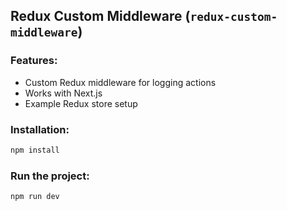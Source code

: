 ## Redux Custom Middleware (`redux-custom-middleware`)

### Features:

-   Custom Redux middleware for logging actions
-   Works with Next.js
-   Example Redux store setup

### Installation:

```sh
npm install
```

### Run the project:

```sh
npm run dev
```
